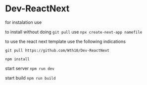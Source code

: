 # Dev-ReactNext

for instalation use

to install without doing `git pull` use `npx create-next-app namefile`

to use the react next template use the following indications

`git pull https://github.com/Wth10/Dev-ReactNext`

`npm install`

start server `npm run dev`

start build `npm run build`

